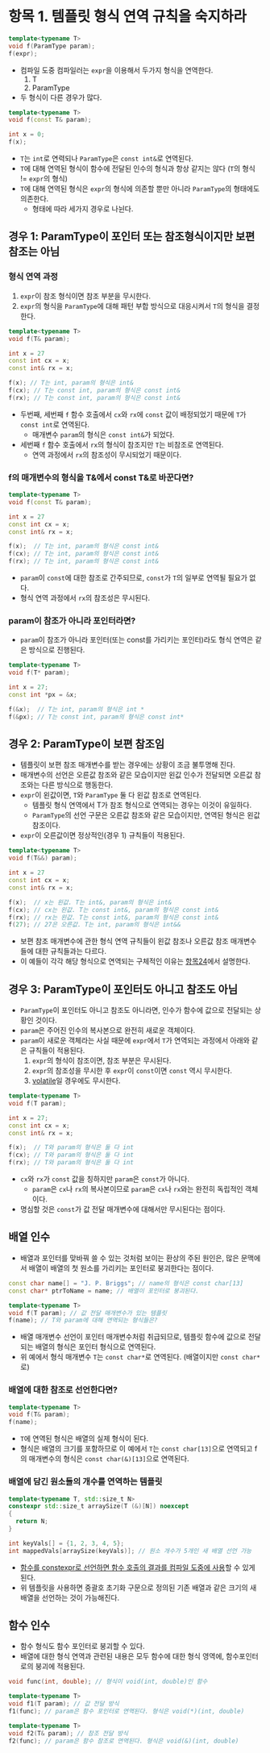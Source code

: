 # 항목 1. 템플릿 형식 연역 규칙을 숙지하라

```cpp
template<typename T>
void f(ParamType param);
f(expr);
```

- 컴파일 도중 컴파일러는 `expr`을 이용해서 두가지 형식을 연역한다.
  1. T
  2. ParamType
- 두 형식이 다른 경우가 많다.

```cpp
template<typename T>
void f(const T& param);

int x = 0;
f(x);
```
- `T`는 `int`로 연력되나 `ParamType`은 `const int&`로 연역된다.
- `T`에 대해 연역된 형식이 함수에 전달된 인수의 형식과 항상 같지는 않다 (`T`의 형식 != `expr`의 형식)
- `T`에 대해 연역된 형식은 `expr`의 형식에 의존할 뿐만 아니라 `ParamType`의 형태에도 의존한다.
  - 형태에 따라 세가지 경우로 나뉜다.

## 경우 1: ParamType이 포인터 또는 참조형식이지만 보편 참조는 아님
### 형식 연역 과정
1. `expr`이 참조 형식이면 참조 부분을 무시한다.
2. `expr`의 형식을 `ParamType`에 대해 패턴 부합 방식으로 대응시켜서 `T`의 형식을 결정한다.

```cpp
template<typename T>
void f(T& param);

int x = 27
const int cx = x;
const int& rx = x;

f(x); // T는 int, param의 형식은 int&
f(cx); // T는 const int, param의 형식은 const int&
f(rx); // T는 const int, param의 형식은 const int&
```
- 두번째, 세번째 `f` 함수 호출에서 `cx`와 `rx`에 `const` 값이 배정되었기 때문에 `T`가 `const int`로 연역된다.
  - 매개변수 `param`의 형식은 `const int&`가 되었다.
- 세번째 `f` 함수 호출에서 `rx`의 형식이 참조지만 `T`는 비참조로 연역된다.
  - 연역 과정에서 `rx`의 참조성이 무시되었기 때문이다.

### f의 매개변수의 형식을 T&에서 const T&로 바꾼다면?

```cpp
template<typename T>
void f(const T& param);

int x = 27
const int cx = x;
const int& rx = x;

f(x);  // T는 int, param의 형식은 const int&
f(cx); // T는 int, param의 형식은 const int&
f(rx); // T는 int, param의 형식은 const int&
```
- `param`이 `const`에 대한 참조로 간주되므로, `const`가 `T`의 일부로 연역될 필요가 없다.
- 형식 연역 과정에서 `rx`의 참조성은 무시된다.

### param이 참조가 아니라 포인터라면?
- `param`이 참조가 아니라 포인터(또는 const를 가리키는 포인터)라도 형식 연역은 같은 방식으로 진행된다.

```cpp
template<typename T>
void f(T* param);

int x = 27;
const int *px = &x;

f(&x);  // T는 int, param의 형식은 int *
f(&px); // T는 const int, param의 형식은 const int*
```

## 경우 2: ParamType이 보편 참조임
- 템플릿이 보편 참조 매개변수를 받는 경우에는 상황이 조금 불투명해 진다.
- 매개변수의 선언은 오른값 참조와 같은 모습이지만 왼값 인수가 전달되면 오른값 참조와는 다른 방식으로 행동한다.
- `expr`이 왼값이면, `T`와 `ParamType` 둘 다 왼값 참조로 연역된다.
  - 템플릿 형식 연역에서 T가 참조 형식으로 연역되는 경우는 이것이 유일하다.
  - `ParamType`의 선언 구문은 오른값 참조와 같은 모습이지만, 연역된 형식은 왼값 참조이다.
- `expr`이 오른값이면 정상적인(경우 1) 규칙들이 적용된다.

```cpp
template<typename T>
void f(T&&) param);

int x = 27
const int cx = x;
const int& rx = x;

f(x);  // x는 왼값. T는 int&, param의 형식은 int&
f(cx); // cx는 왼값. T는 const int&, param의 형식은 const int&
f(rx); // rx는 왼값. T는 const int&, param의 형식은 const int&
f(27); // 27은 오른값. T는 int, param의 형식은 int&&
```
- 보편 참조 매개변수에 관한 형식 연역 규칙들이 왼값 참조나 오른값 참조 매개변수들에 대한 규칙들과는 다르다.
- 이 예들이 각각 해당 형식으로 연역되는 구체적인 이유는 [항목24](/Chapter5/Item24.md)에서 설명한다.

## 경우 3: ParamType이 포인터도 아니고 참조도 아님
- `ParamType`이 포인터도 아니고 참조도 아니라면, 인수가 함수에 값으로 전달되는 상황인 것이다.
- `param`은 주어진 인수의 복사본으로 완전히 새로운 객체이다.
- `param`이 새로운 객체라는 사실 때문에 `expr`에서 `T`가 연역되는 과정에서 아래와 같은 규칙들이 적용된다.
  1. `expr`의 형식이 참조이면, 참조 부분은 무시된다.
  2. `expr`의 참조성을 무시한 후 `expr`이 `const`이면 `const` 역시 무시한다.
  3. [volatile](/Chapter7/Item40.md)일 경우에도 무시한다.

```cpp
template<typename T>
void f(T param);

int x = 27;
const int cx = x;
const int& rx = x;

f(x);  // T와 param의 형식은 둘 다 int
f(cx); // T와 param의 형식은 둘 다 int
f(rx); // T와 param의 형식은 둘 다 int
```
- `cx`와 `rx`가 `const` 값을 칭하지만 `param`은 `const`가 아니다.
  - `param`은 `cx`나 `rx`의 복사본이므로 `param`은 `cx`나 `rx`와는 완전히 독립적인 객체이다.
- 명심할 것은 `const`가 값 전달 매개변수에 대해서만 무시된다는 점이다.

## 배열 인수
- 배열과 포인터를 맞바꿔 쓸 수 있는 것처럼 보이는 환상의 주된 원인은, 많은 문맥에서 배열이 배열의 첫 원소를 가리키는 포인터로 붕괴한다는 점이다.

```cpp
const char name[] = "J. P. Briggs"; // name의 형식은 const char[13]
const char* ptrToName = name; // 배열이 포인터로 붕괴된다.

template<typename T>
void f(T param); // 값 전달 매개변수가 있는 템플릿
f(name); // T와 param에 대해 연역되는 형식들은?
```

- 배열 매개변수 선언이 포인터 매개변수처럼 취급되므로, 템플릿 함수에 값으로 전달되는 배열의 형식은 포인터 형식으로 연역된다.
- 위 예에서 형식 매개변수 `T`는 `const char*`로 연역된다. (배열이지만 `const char*`로)

### 배열에 대한 참조로 선언한다면?

```cpp
template<typename T>
void f(T& param);
f(name);
```

- `T`에 연역된 형식은 배열의 실제 형식이 된다.
- 형식은 배열의 크기를 포함하므로 이 예에서 `T`는 `const char[13]`으로 연역되고 f의 매개변수의 형식은 `const char(&)[13]`으로 연역된다.

### 배열에 담긴 원소들의 개수를 연역하는 템플릿

```cpp
template<typename T, std::size_t N>
constexpr std::size_t arraySize(T (&)[N]) noexcept
{
  return N;
}

int keyVals[] = {1, 2, 3, 4, 5};
int mappedVals[arraySize(keyVals)]; // 원소 개수가 5개인 새 배열 선언 가능
```

- [함수를 constexpr로 선언하면 함수 호출의 결과를 컴파일 도중에 사용](/Chapter3/Item15.md)할 수 있게 된다.
- 위 템플릿을 사용하면 중괄호 초기화 구문으로 정의된 기존 배열과 같은 크기의 새 배열을 선언하는 것이 가능해진다.

## 함수 인수
- 함수 형식도 함수 포인터로 붕괴할 수 있다.
- 배열에 대한 형식 연역과 관련된 내용은 모두 함수에 대한 형식 영역에, 함수포인터로의 붕괴에 적용된다.

```cpp
void func(int, double); // 형식이 void(int, double)인 함수

template<typename T>
void f1(T param); // 값 전달 방식
f1(func); // param은 함수 포인터로 연역된다. 형식은 void(*)(int, double)

template<typename T>
void f2(T& param); // 참조 전달 방식
f2(func); // param은 함수 참조로 연역된다. 형식은 void(&)(int, double)
```
